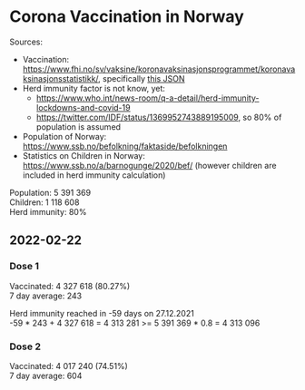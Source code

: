 # Corona Vaccination in Norway

Sources:

- Vaccination: <https://www.fhi.no/sv/vaksine/koronavaksinasjonsprogrammet/koronavaksinasjonsstatistikk/>, specifically [this JSON](https://www.fhi.no/api/chartdata/api/99119)
- Herd immunity factor is not know, yet:
  - <https://www.who.int/news-room/q-a-detail/herd-immunity-lockdowns-and-covid-19>
  - <https://twitter.com/IDF/status/1369952743889195009>, so 80% of population is assumed
- Population of Norway: <https://www.ssb.no/befolkning/faktaside/befolkningen>
- Statistics on Children in Norway: https://www.ssb.no/a/barnogunge/2020/bef/ (however children are included in herd immunity calculation)

Population: 5 391 369  
Children: 1 118 608  
Herd immunity: 80%  

## 2022-02-22

### Dose 1

Vaccinated: 4 327 618 (80.27%)  
7 day average: 243

Herd immunity reached in -59 days on 27.12.2021  
-59 * 243 + 4 327 618 = 4 313 281 >= 5 391 369 * 0.8 = 4 313 096

### Dose 2

Vaccinated: 4 017 240 (74.51%)  
7 day average: 604

